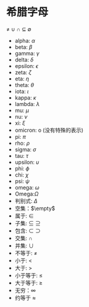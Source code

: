# 希腊字母

≠ ∪ ∩ ⊆ ∅

- alpha: $\alpha$
- beta: $\beta$
- gamma: $\gamma$
- delta: $\delta$
- epsilon: $\epsilon$
- zeta: $\zeta$
- eta: $\eta$
- theta: $\theta$
- iota: $\iota$
- kappa: $\kappa$
- lambda: $\lambda$
- mu: $\mu$
- nu: $\nu$
- xi: $\xi$
- omicron: o (没有特殊的表示)
- pi: $\pi$
- rho: $\rho$
- sigma: $\sigma$
- tau: $\tau$
- upsilon: $\upsilon$
- phi: $\phi$
- chi: $\chi$
- psi: $\psi$
- omega: $\omega$
- Omega:$\Omega$
- 判别式: $\Delta$
- 空集：$\empty$
- 属于: $\in$
- 子集: $\subseteq$ $\supseteq$
- 包含: $\subset$ $\supset$
- 交集: $\cap$
- 并集: $\cup$
- 不等于: $\neq$
- 小于: $<$
- 大于: $>$
- 小于等于: $\leq$
- 大于等于: $\geq$
- 无穷：$\infty$
- 约等于 $\approx$